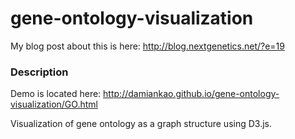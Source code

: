 gene-ontology-visualization
===========================

My blog post about this is here: http://blog.nextgenetics.net/?e=19

### Description

Demo is located here: http://damiankao.github.io/gene-ontology-visualization/GO.html

Visualization of gene ontology as a graph structure using D3.js. 